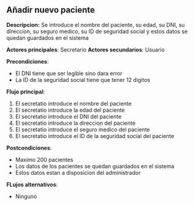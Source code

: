 ## Añadir nuevo paciente

**Descripcion:** Se introduce el nombre del paciente, su edad, su DNI, su direccion, su seguro medico, su ID de seguridad social y estos datos se quedan guardados en el sistema

**Actores principales**: Secretario
**Actores secundarios**: Usuario

**Precondiciones**: 

* El DNI tiene que ser legible sino dara error
* La ID de la seguridad social tiene que tener 12 digitos

**Flujo principal**:
1. El secretatio introduce el nombre del paciente
1. El secretatio introduce la edad del paciente
1. El secretatio introduce el DNI del paciente
1. El secretatio introduce la direccion del paciente
1. El secretatio introduce el seguro medico del paciente
1. El secretatio introduce el ID de la seguridad social del paciente


**Postcondiciones**: 

* Maximo 200 pacientes
* Los datos de los pacientes se quedan guardados en el sistema
* Estos datos estan a disposicion del administrador


**FLujos alternativos**:

* Ninguno